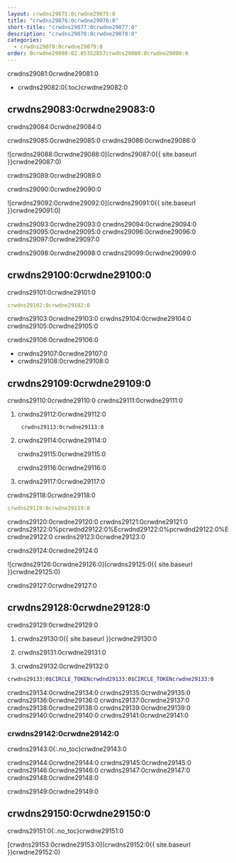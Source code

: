 ```yaml
---
layout: crwdns29075:0crwdne29075:0
title: "crwdns29076:0crwdne29076:0"
short-title: "crwdns29077:0crwdne29077:0"
description: "crwdns29078:0crwdne29078:0"
categories:
  - crwdns29079:0crwdne29079:0
order: 0crwdne29080:02.05352857crwdns29080:0crwdne29080:0
---
```

crwdns29081:0crwdne29081:0

* crwdns29082:0{:toc}crwdne29082:0

## crwdns29083:0crwdne29083:0

crwdns29084:0crwdne29084:0

crwdns29085:0crwdne29085:0 crwdns29086:0crwdne29086:0

![crwdns29088:0crwdne29088:0](crwdns29087:0{{ site.baseurl }}crwdne29087:0)

crwdns29089:0crwdne29089:0

crwdns29090:0crwdne29090:0

![crwdns29092:0crwdne29092:0](crwdns29091:0{{ site.baseurl }}crwdne29091:0)

crwdns29093:0crwdne29093:0 crwdns29094:0crwdne29094:0 crwdns29095:0crwdne29095:0 crwdns29096:0crwdne29096:0 crwdns29097:0crwdne29097:0

crwdns29098:0crwdne29098:0 crwdns29099:0crwdne29099:0

## crwdns29100:0crwdne29100:0

crwdns29101:0crwdne29101:0

```yaml
crwdns29102:0crwdne29102:0
```

crwdns29103:0crwdne29103:0 crwdns29104:0crwdne29104:0 crwdns29105:0crwdne29105:0

crwdns29106:0crwdne29106:0

* crwdns29107:0crwdne29107:0
* crwdns29108:0crwdne29108:0

## crwdns29109:0crwdne29109:0

crwdns29110:0crwdne29110:0 crwdns29111:0crwdne29111:0

1. crwdns29112:0crwdne29112:0
    
        crwdns29113:0crwdne29113:0

2. crwdns29114:0crwdne29114:0
    
    crwdns29115:0crwdne29115:0
    
    crwdns29116:0crwdne29116:0

3. crwdns29117:0crwdne29117:0

crwdns29118:0crwdne29118:0

```yaml
crwdns29119:0crwdne29119:0
```

crwdns29120:0crwdne29120:0 crwdns29121:0crwdne29121:0 crwdns29122:0%pcrwdnd29122:0%Ecrwdnd29122:0%pcrwdnd29122:0%Ecrwdne29122:0 crwdns29123:0crwdne29123:0

crwdns29124:0crwdne29124:0

![crwdns29126:0crwdne29126:0](crwdns29125:0{{ site.baseurl }}crwdne29125:0)

crwdns29127:0crwdne29127:0

## crwdns29128:0crwdne29128:0

crwdns29129:0crwdne29129:0

1. crwdns29130:0{{ site.baseurl }}crwdne29130:0

2. crwdns29131:0crwdne29131:0

3. crwdns29132:0crwdne29132:0

```bash
crwdns29133:0$CIRCLE_TOKENcrwdnd29133:0$CIRCLE_TOKENcrwdne29133:0
```

crwdns29134:0crwdne29134:0 crwdns29135:0crwdne29135:0 crwdns29136:0crwdne29136:0 crwdns29137:0crwdne29137:0 crwdns29138:0crwdne29138:0 crwdns29139:0crwdne29139:0 crwdns29140:0crwdne29140:0 crwdns29141:0crwdne29141:0

### crwdns29142:0crwdne29142:0

crwdns29143:0{:.no_toc}crwdne29143:0

crwdns29144:0crwdne29144:0 crwdns29145:0crwdne29145:0 crwdns29146:0crwdne29146:0 crwdns29147:0crwdne29147:0 crwdns29148:0crwdne29148:0

crwdns29149:0crwdne29149:0

## crwdns29150:0crwdne29150:0

crwdns29151:0{:.no_toc}crwdne29151:0

[crwdns29153:0crwdne29153:0](crwdns29152:0{{ site.baseurl }}crwdne29152:0)